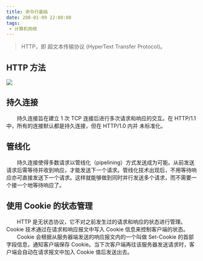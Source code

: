 ```yaml
---
title: 命令行基础
date: 208-01-09 22:00:00
tags:
 - 计算机网络
---
```



> HTTP，即 超文本传输协议 (HyperText Transfer Protocol)。
##  HTTP 方法
![](http://ww1.sinaimg.cn/large/9f4be9b7gy1fn990ea9saj20j30anq2x.jpg)

## 持久连接
&emsp;&emsp;持久连接旨在建立 1 次 TCP 连接后进行多次请求和响应的交互。在 HTTP/1.1 中，所有的连接默认都是持久连接，但在 HTTP/1.0 内并 未标准化。
## 管线化
&emsp;&emsp;持久连接使得多数请求以管线化（pipelining）方式发送成为可能。从前发送请求后需等待并收到响应，才能发送下一个请求。管线化技术出现后，不用等待响应亦可直接发送下一个请求。这样就能够做到同时并行发送多个请求，而不需要一个接一个地等待响应了。
## 使用 Cookie 的状态管理
&emsp;&emsp;HTTP 是无状态协议，它不对之前发生过的请求和响应的状态进行管理。Cookie 技术通过在请求和响应报文中写入 Cookie 信息来控制客户端的状态。  
&emsp;&emsp;Cookie 会根据从服务器端发送的响应报文内的一个叫做 Set-Cookie 的首部字段信息，通知客户端保存 Cookie。当下次客户端再往该服务器发送请求时，客户端会自动在请求报文中加入 Cookie 值后发送出去。
